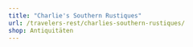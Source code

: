 ```yaml
---
title: "Charlie's Southern Rustiques"
url: /travelers-rest/charlies-southern-rustiques/
shop: Antiquitäten
---
```

